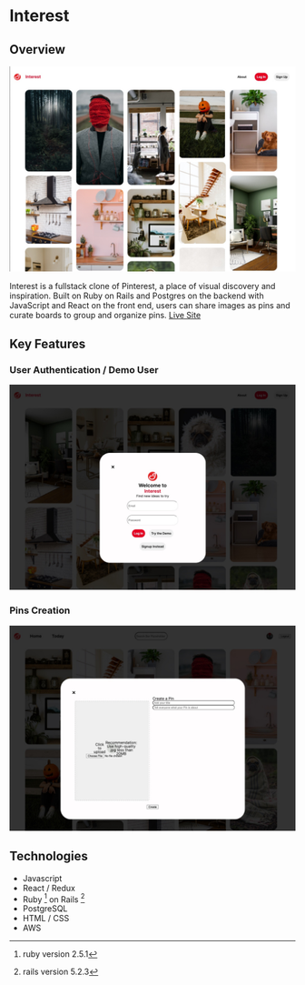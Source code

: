 # Interest

## Overview
![ss_1](https://github.com/tkoh13/Interest/blob/main/app/assets/images/SS_1.jpg)

Interest is a fullstack clone of Pinterest, a place of visual discovery and inspiration. Built on Ruby on Rails and Postgres on the backend with JavaScript and React on the front end, users can share images as pins and curate boards to group and organize pins. 
[Live Site](https://interest-fsp.herokuapp.com/)

## Key Features
### User Authentication / Demo User
![ss_2](https://github.com/tkoh13/Interest/blob/main/app/assets/images/SS_2.jpg)

### Pins Creation
![ss_3](https://github.com/tkoh13/Interest/blob/main/app/assets/images/SS_3.jpg)

## Technologies
- Javascript
- React / Redux
- Ruby [^1] on Rails [^2]
- PostgreSQL
- HTML / CSS
- AWS

[^1]: ruby version 2.5.1
[^2]: rails version 5.2.3
